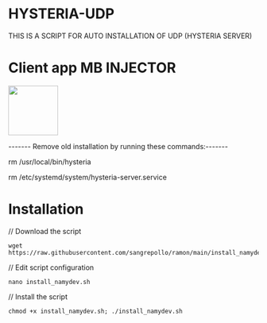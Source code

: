 # HYSTERIA-UDP 

THIS IS A SCRIPT FOR AUTO INSTALLATION OF UDP (HYSTERIA SERVER) 



# Client app MB INJECTOR

<p>
<a href="https://play.google.com/store/apps/details?id=com.mb.injector"><img src="https://play.google.com/intl/en_us/badges/images/generic/en-play-badge.png" height="100"></a>
</p>

------- Remove old installation by running these commands:-------

rm /usr/local/bin/hysteria

rm /etc/systemd/system/hysteria-server.service

# Installation


// Download the script
```
wget https://raw.githubusercontent.com/sangrepollo/ramon/main/install_namydev.sh
```
// Edit script configuration 
```
nano install_namydev.sh
```
// Install the script
```
chmod +x install_namydev.sh; ./install_namydev.sh
```

